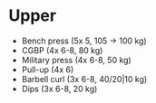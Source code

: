 # Upper
* Bench press (5x 5, 105 -> 100 kg)
* CGBP (4x 6-8, 80 kg)
* Military press (4x 6-8, 50 kg)
* Pull-up (4x 6)
* Barbell curl (3x 6-8, 40/20|10 kg)
* Dips (3x 6-8, 20 kg)
